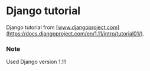 # Django tutorial

Django tutorial from [www.djangoproject.com](https://docs.djangoproject.com/en/1.11/intro/tutorial01/).

### Note
Used Django version 1.11
